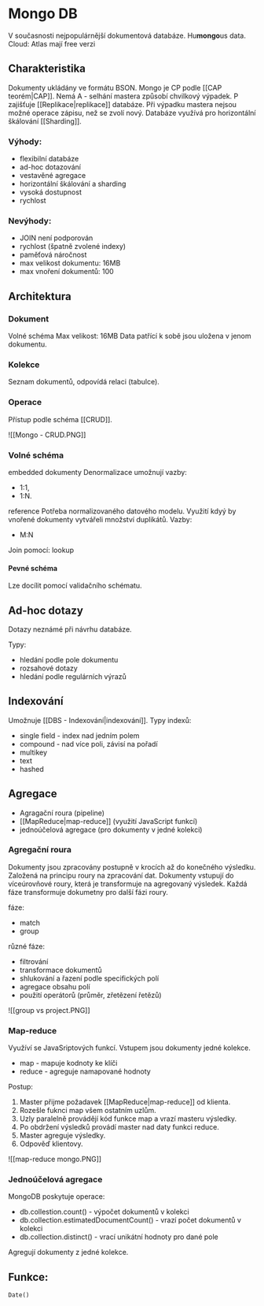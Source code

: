 # Mongo DB
V současnosti nejpopulárnější  dokumentová databáze. Hu**mongo**us data.
Cloud: Atlas
mají free verzi

## Charakteristika
Dokumenty ukládány ve formátu BSON. Mongo je CP podle [[CAP teorém|CAP]]. Nemá A - selhání mastera způsobí chvilkový výpadek. P zajišťuje [[Replikace|replikace]] databáze. Při výpadku mastera nejsou možné operace zápisu, než se zvolí nový. Databáze využívá pro horizontální škálování [[Sharding]].

### Výhody:
- flexibilní databáze
- ad-hoc dotazování
- vestavěné agregace
- horizontální škálování a sharding
- vysoká dostupnost
- rychlost

### Nevýhody:
- JOIN není podporován
- rychlost (špatně zvolené indexy)
- paměťová náročnost
- max velikost dokumentu: 16MB
- max vnoření dokumentů: 100

## Architektura

### Dokument
Volné schéma
Max velikost: 16MB
Data patřící k sobě jsou uložena v jenom dokumentu. 

### Kolekce
Seznam dokumentů, odpovídá relaci (tabulce). 

### Operace
Přístup podle schéma [[CRUD]].

![[Mongo - CRUD.PNG]]

### Volné schéma

embedded dokumenty 
Denormalizace
umožnují vazby:
- 1:1,
- 1:N.

reference
Potřeba normalizovaného datového modelu. Využití kdyý by vnořené dokumenty vytvářeli množství duplikátů.
Vazby:
- M:N

Join pomocí: lookup

#### Pevné schéma
Lze docílit pomocí validačního schématu.


## Ad-hoc dotazy
Dotazy neznámé při návrhu databáze.

Typy:
- hledání podle pole dokumentu
- rozsahové dotazy
- hledání podle regulárních výrazů

## Indexování
Umožnuje [[DBS - Indexování|indexování]].
Typy indexů:
- single field - index nad jedním polem
- compound - nad více poli, závisí na pořadí
- multikey
- text
- hashed

## Agregace
- Agragační roura (pipeline)
- [[MapReduce|map-reduce]] (využití JavaScript funkcí)
- jednoúčelová agregace (pro dokumenty v jedné kolekci)

### Agregační roura
Dokumenty jsou zpracovány postupně v krocích až do konečného výsledku. Založená na principu roury na zpracování dat. Dokumenty vstupují do víceúrovňové roury, která je transformuje na agregovaný výsledek. Každá fáze transformuje dokumetny pro další fázi roury. 

fáze:
- match
- group

různé fáze:
- filtrování
- transformace dokumentů
- shlukování a řazení podle specifických polí
- agregace obsahu polí
- použití operátorů (průměr, zřetězení řetězů)

![[group vs project.PNG]]

### Map-reduce
Využíví se JavaSriptových funkcí. Vstupem jsou dokumenty jedné kolekce. 

- map - mapuje kodnoty ke klíči
- reduce - agreguje namapované hodnoty

Postup:
1. Master přijme požadavek [[MapReduce|map-reduce]] od klienta.
2. Rozešle fuknci map všem ostatním uzlům. 
3. Uzly paralelně provádějí kód funkce map a vrazí masteru výsledky. 
4. Po obdržení výsledků provádí master nad daty funkci reduce. 
5. Master agreguje výsledky. 
6. Odpověď klientovy.

![[map-reduce mongo.PNG]]

### Jednoúčelová agregace
MongoDB poskytuje operace:
- db.collestion.count() - výpočet dokumentů v kolekci
- db.collection.estimatedDocumentCount() - vrazí počet dokumentů v kolekci
- db.collection.distinct() - vrací unikátní hodnoty pro dané pole

Agregují dokumenty z jedné kolekce. 

## Funkce:
`Date()`
